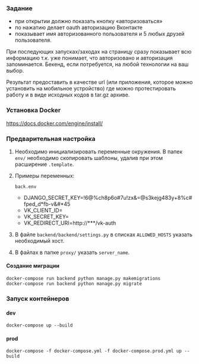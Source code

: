 ### Задание

- при открытии должно показать кнопку «авторизоваться»
- по нажатию делает oauth авторизацию Вконтакте
- показывает имя авторизованного пользователя и 5 любых друзей пользователя.

При последующих запусках/заходах на страницу сразу показывает всю информацию т.к. уже понимает, что авторизовано и авторизация запоминается.
Бекенд, если потребуется, на любой технологии на ваш выбор.

Результат предоставить в качестве url (или приложения, которое можно установить на мобильное устройство) где можно протестировать работу и в виде исходных кодов в tar.gz архиве.


### Установка Docker

https://docs.docker.com/engine/install/

### Предварительная настройка

1. Необходимо инициализировать переменные окружения.
В папек `env/` необходимо скопировать шаблоны, удалив при этом расширение `.template`.

2. Примеры переменных:
    
    `back.env`
    
    - DJANGO_SECRET_KEY=!6@%ch8p6o#7u!zx&=@s3kejg483y+8%c#fped_d*fb-v&#*45
    - VK_CLIENT_ID=
    - VK_SECRET_KEY=
    - VK_REDIRECT_URI=http://***/vk-auth

3. В файле `backend/backend/settings.py` в списках `ALLOWED_HOSTS` указать необходимый хост.

4. В файлах в папке `proxy/` указать `server_name`.

#### Создание миграции

    docker-compose run backend python manage.py makemigrations
    docker-compose run backend python manage.py migrate


### Запуск контейнеров

#### dev

    docker-compose up --build


#### prod

    docker-compose -f docker-compose.yml -f docker-compose.prod.yml up --build
